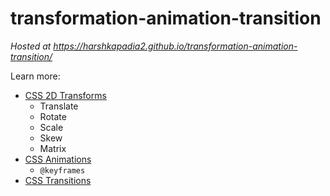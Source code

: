 # transformation-animation-transition

*Hosted at https://harshkapadia2.github.io/transformation-animation-transition/*

Learn more:

- [CSS 2D Transforms](https://www.w3schools.com/Css/css3_2dtransforms.asp)
	- Translate
	- Rotate
	- Scale
	- Skew
	- Matrix
- [CSS Animations](https://www.w3schools.com/css/css3_animations.asp)
	- `@keyframes`
- [CSS Transitions](https://www.w3schools.com/css/css3_transitions.asp)
